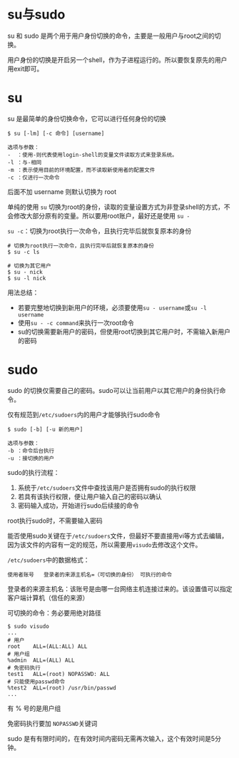 # su与sudo

su 和 sudo 是两个用于用户身份切换的命令，主要是一般用户与root之间的切换。

用户身份的切换是开启另一个shell，作为子进程运行的。所以要恢复原先的用户用exit即可。

# su

su 是最简单的身份切换命令，它可以进行任何身份的切换

```shell
$ su [-lm] [-c 命令] [username]

选项与参数：
-  ：使用-则代表使用login-shell的变量文件读取方式来登录系统。
-l ：与-相同
-m ：表示使用目前的环境配置，而不读取新使用者的配置文件
-c ：仅进行一次命令
```

后面不加 username 则默认切换为 root

单纯的使用 `su` 切换为root的身份，读取的变量设置方式为非登录shell的方式，不会修改大部分原有的变量。所以要用root账户，最好还是使用 `su -`

`su -c`：切换为root执行一次命令，且执行完毕后就恢复原本的身份

```shell
# 切换为root执行一次命令，且执行完毕后就恢复原本的身份
$ su -c ls

# 切换为其它用户
$ su - nick
$ su -l nick
```

用法总结：

+   若要完整地切换到新用户的环境，必须要使用`su - username`或`su -l username`
+   使用`su - -c command`来执行一次root命令
+   su的切换需要新用户的密码，但使用root切换到其它用户时，不需输入新用户的密码



# sudo

sudo 的切换仅需要自己的密码。sudo可以让当前用户以其它用户的身份执行命令。

仅有规范到`/etc/sudoers`内的用户才能够执行sudo命令

```shell
$ sudo [-b] [-u 新的用户]

选项与参数：
-b ：命令后台执行
-u ：接切换的用户
```

sudo的执行流程：

1.  系统于`/etc/sudoers`文件中查找该用户是否拥有sudo的执行权限
2.  若具有该执行权限，便让用户输入自己的密码以确认
3.  密码输入成功，开始进行sudo后续接的命令

root执行sudo时，不需要输入密码

能否使用sudo关键在于`/etc/sudoers`文件，但最好不要直接用vi等方式去编辑，因为该文件的内容有一定的规范，所以需要用`visudo`去修改这个文件。

`/etc/sudoers`中的数据格式：

```shell
使用者账号	登录者的来源主机名=（可切换的身份） 可执行的命令
```

登录者的来源主机名：该账号是由哪一台网络主机连接过来的。该设置值可以指定客户端计算机（信任的来源）

可切换的命令：务必要用绝对路径

```shell
$ sudo visudo
...
# 用户
root	ALL=(ALL:ALL) ALL
# 用户组
%admin	ALL=(ALL) ALL
# 免密码执行
test1 	ALL=(root) NOPASSWD: ALL
# 只能使用passwd命令
%test2	ALL=(root) /usr/bin/passwd
...
```

有 % 号的是用户组

免密码执行要加 `NOPASSWD`关键词

sudo 是有有限时间的，在有效时间内密码无需再次输入，这个有效时间是5分钟。

